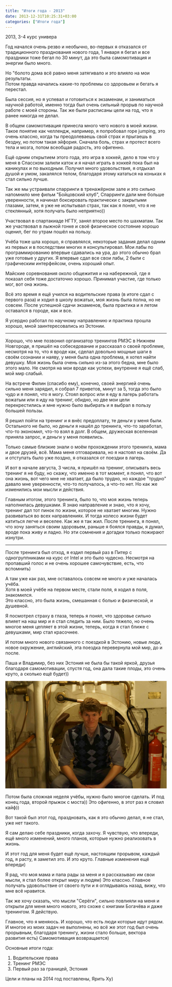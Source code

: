 ```yaml
---
title: "Итоги года - 2013"
date: 2013-12-31T10:25:31+03:00
categories: ["Итоги года"]
---
```


2013, 3-4 курс универа

<!--more-->

Год начался очень резво и необычно, во-первых я отказался от традиционного празднования нового года, 
1 января я бегал и все праздники тоже бегал по 30 минут, да это была самомотивация и энергии было много. 

Но "болото дома всё равно меня затягивало и это влияло на мои результаты.  
Потом правда начались какие-то проблемы со здоровьем и бегать я перестал. 

Была сессия, но я успевал и готовиться к экзаменам, и заниматься научной работой, 
именно тогда был очень сильный прорыв по научной работе с моей стороны.
Так же были расписаны цели на год, что я ранее никогда не делал. 


В общем самомотивация принесла много чего нового в моей жизни. 
Такое понятие как челлендж,  например, я попробовал rope jumping, это очень классно, 
когда ты преодолеваешь свой страх и прыгаешь в бездну, но потом такая эйфория. 
Сначала боль, страх и протест всего тела и мозга, потом всеобщая радость, это офигенно. 


Ещё одним открытием этого года, это игра в хоккей, дело в том что у меня в Спасском
залили каток и я начал играть в хоккей пока был на каникулах и по выходным. Получил много удовольствия, 
я отдыхал душой и умом, закалялся телом, благодаря этому кататься на коньках я стал сильно лучше. 


Так же мы устраивали спарринги в тренажёрном зале и это сильно напомнило мне фильм "Бойцовский клуб", 
Спарринги дали мне больше уверенности, я начинал боксировать практически с закрытыми глазами, затем, 
я уже не испытывал страх, так как я понял, что я не стеклянный, хотя получать было неприятно))

Участвовал в спартакиаде НГТУ, занял второе место по шахматам. 
Так же участвовал в лыжной гонке и своё физическое состояние хорошо оценил, 
бег по утрам пошёл на пользу. 

Учёба тоже шла хорошо, я справлялся, некоторые задания делал одним из первых и в последствии многих я консультировал. 
Мои лабы по программированию впервые сдавались на ура, до этого обычно брал уже готовые у других. 
Я впервые сдал все свои лабы, 2 были с графическим интерфейсом, очень хороший опыт. 


Майские соревнования около общежития и на набережной, где я показал себя тоже достаточно хорошо. 
Принимал участие, где только мог, вот она жизнь.


Всё это время я ещё учился на водительские права (в итоге сдал с первого раза) и ходил в школу вожатых, 
моя жизнь была полна, но не совсем. После успешной сдачи экзаменов, была практика и я летом оставался в городе, как и все. 

Я усердно работал по научному направлению и практика прошла хорошо, мной заинтересовались из Эстонии.

---

Хорошо, что мне позвонил организатор тренингов РМЭС в Нижнем Новгороде, я пришёл на собеседование и рассказал о своей проблеме,
несмотря на то, что я вроде как, сделал довольно мощные шаги в своём сознании и наяву, у меня была одна проблема, я хотел найти девушку.
Моя жизнь была очень сильно из-за этого бедна, мне было этого мало. Не смотря на мои вроде как успехи, внутренне я ещё слаб, мой мир слабый. 

На встрече Филин (спасибо ему), конечно, своей энергией очень сильно меня зарядил, я собрал 7 приветов, 
минут за 5, тогда это было чудо и я понял, что я могу. Стоял вопрос или я еду в лагерь работать вожатым 
или я иду на тренинг, обидно, но две мои цели перекрестились 
и мне нужно было выбирать и я выбрал в пользу большей пользы. 

Я решил пойти на тренинг и я внёс предоплату, те деньги у меня были. 
Остального не было, но деньги я нашёл до тренинга, что-то заработал, что-то экономил, 
что-то взял в долг. В общем, дружеская вселенная приняла запрос, и деньги у меня появились. 

Только самые близкие знали о моём прохождении этого тренинга, мама и двое друзей, всё. 
Мама меня отговаривала, но я настоял на своём. Да и отступать было уже поздно, я отказался от поездки в лагерь.

И вот в начале августа, 3 числа, я пришёл на тренинг, описывать весь тренинг я не буду, 
но скажу, что именно в тот момент, я понял, что вот она жизнь, вот чего мне не хватает, да было трудно, 
но каждое "трудно" давало мне уверенности, что-то получалось, а что-то нет. 
Но как же изменились мои мысли и действия. 


Главным итогом, этого тренинга, было то, что моя жизнь теперь наполнилась девушками. 
Я знаю направление и знаю, что я хочу, тренинг дал тот пинок по жизни, которое не хватает многим.
Нужно развиваться во всех направлениях. И тогда колесо жизни будет катиться легче и веселее. 
Как же я так жил. После тренинга, я понял, что хочу заняться своим здоровьем, раньше я боялся правды, я думал, вроде пока живу и ладно. 
Но эти сомнения и догадки только пожирают изнутри. 

---

После тренинга был отход, я ездил первый раз в Питер с одногруппниками на курс от Intel 
и это было чудесно. Несмотря на пропавший голос и не очень хорошее самочувствие, есть, что вспомнить)

А там уже как раз, мне оставалось совсем не много и уже началась учёба.  
Хотя в моей учёбе на первом месте, стали поля, я ходил в поля, знакомился.  
Это классно, это была жизнь, смешанная с болью и физической, и душевной.

Я посмотрел страху в глаза, теперь я понял, что здоровье сильно влияет на наш мир и я стал следить за ним.
Было тяжело, но очень многое меня цепляет в этой жизни, теперь, когда я стал ближе с девушками, 
мир стал красочнее. 

И потом много нового связанного с поездкой в Эстонию, новые люди, новое окружение, английский,
эта поездка перевернула мой мир, до и после.

Паша и Владимир, без них Эстония не была бы такой яркой, друзья благодаря самомотивации, 
спустя год, она дала такие плоды, это очень круто, а сколько ещё будет)) 


![Camp](/images/estonia_2012.JPG "В морском музее, в подлодке времён Второй мировой, изготовлена в Нижнем Новгороде")

Потом была сложная неделя учёбы, нужно было многое сделать. И под конец года, второй прыжок с моста)) Это офигенно, в этот раз я словил кайф)) 

Вот такой был этот год, праздновать, как я это обычно делал, я не стал, уже нет такого. 

Я сам делаю себе праздники, когда захочу. Я чувствую, что впереди, ещё много изменений, много планов, которые нужно реализовать в жизнь.

И этот год для меня будет ещё лучше, настоящим прорывом, каждый год, я расту, я заметил это. И это круто. Главные изменения ещё впереди)  

Я рад, что моя мама и папа рады за меня и я рассказываю им свои мысли, 
я стал более открыт миру и людям) 
Это классно. Главное получать удовольствие от своего пути и я оглядываясь назад, вижу, 
что мне всё нравится. 

Так же хочу сказать, что мысли "Серёги", сильно повлияли на меня и открыли для меня много нового, 
это схоже с книгами Богачёва и даже тренингом. Я действую. 

Главное, что я меняюсь. И хорошо, что есть люди которые идут рядом. 
И многое из моих задач не выполнены, но всё же этот год был очень прорывным, 
благодаря тренингу, жизни стало больше, вектора развития есть) Самомотивация возвращается)  

Основные итоги года:

1) Водительские права
2) Тренинг РМЭС
3) Первый раз за границей, Эстония

Цели и планы на 2014 год поставлены, Ярить Ху)
